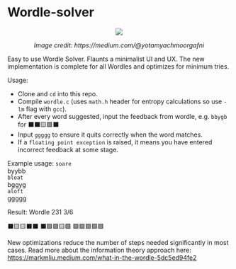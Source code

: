 # Wordle-solver

<p align="center">
    <img src="https://user-images.githubusercontent.com/62369422/151929524-eaee0d20-26b9-4118-8a7c-0cf4b23d464f.png">
</p>
<p align="center">
     <i> Image credit: https://medium.com/@yotamyachmoorgafni </i>
</p>

Easy to use Wordle Solver. Flaunts a minimalist UI and UX. The new implementation is complete for all Wordles and optimizes for minimum tries.

Usage:
- Clone and `cd` into this repo.
- Compile `wordle.c` (uses `math.h` header for entropy calculations so use `-lm` flag with `gcc`).
- After every word suggested, input the feedback from wordle, e.g. `bbygb` for ⬛️⬛️🟨🟩⬛️
- Input `ggggg` to ensure it quits correctly when the word matches.
- If a `floating point exception` is raised, it means you have entered incorrect feedback at some stage.


Example usage:
`soare`\
byybb\
`bloat`\
bggyg\
`aloft`\
ggggg

Result:
Wordle 231 3/6

⬛🟨🟨⬛⬛
⬛🟩🟩🟨🟩
🟩🟩🟩🟩🟩

New optimizations reduce the number of steps needed significantly in most cases. 
Read more about the information theory approach here: https://markmliu.medium.com/what-in-the-wordle-5dc5ed94fe2
